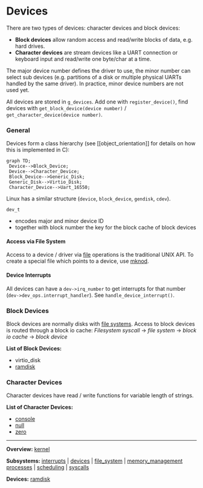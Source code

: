 # Devices

There are two types of devices: character devices and block devices: 
- **Block devices** allow random access and read/write blocks of data, e.g. hard drives. 
- **Character devices** are stream devices like a UART connection or keyboard input and read/write one byte/char at a time.

The major device number defines the driver to use, the minor number can select sub devices (e.g. partitions of a disk or multiple physical UARTs handled by the same driver). In practice, minor device numbers are not used yet.

All devices are stored in `g_devices`. Add one with `register_device()`, find devices with `get_block_device(device number)` / `get_character_device(device number)`.


### General

Devices form a class hierarchy (see [[object_orientation]] for details on how this is implemented in C):

```mermaid
graph TD;  
 Device-->Block_Device;  
 Device-->Character_Device;  
 Block_Device-->Generic_Disk;
 Generic_Disk-->Virtio_Disk;  
 Character_Device-->Uart_16550;
```

Linux has a similar structure (`device`, `block_device`, `gendisk`, `cdev`).

`dev_t`
- encodes major and minor device ID
- together with block number the key for the block cache of block devices


#### Access via File System

Access to a device / driver via [file](../file_system/file.md) operations is the traditional UNIX API. To create a special file which points to a device, use [mknod](../syscalls/mknod.md).


#### Device Interrupts

All devices can have a `dev->irq_number` to get interrupts for that number (`dev->dev_ops.interrupt_handler`). See `handle_device_interrupt()`.


### Block Devices

Block devices are normally disks with [file systems](../file_system/file_system.md). Access to block devices is routed through a block io cache: 
_Filesystem syscall_ -> _file system_ -> _block io cache_ -> _block device_

**List of Block Devices:**
- virtio_disk
- [ramdisk](ramdisk.md)


### Character Devices

Character devices have read / write functions for variable length of strings. 

**List of Character Devices:**
- [console](../../userspace/dev/console.md)
- [null](../../userspace/dev/null.md)
- [zero](../../userspace/dev/zero.md)


---
**Overview:** [kernel](../kernel.md)

**Subsystems:** [interrupts](../interrupts/interrupts.md) | [devices](devices.md) | [file_system](../file_system/file_system.md) | [memory_management](../mm/memory_management.md)
[processes](../processes/processes.md) | [scheduling](../processes/scheduling.md) | [syscalls](../syscalls/syscalls.md)

**Devices:** [ramdisk](ramdisk.md)
